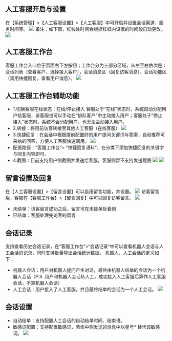 ## 人工客服开启与设置
在【系统管理】>【人工客服设置】>【人工客服】中可开启并设置会话渠道、服务时间等。
![](https://main.qcloudimg.com/raw/82c645f2f63b68064fd86d439af3afdd.png)
备注：如下图，红线处时间会根据红框内设置的时间段自动更改。
![](https://main.qcloudimg.com/raw/97f7f7dcb2a6434af0a71338a024be53.png)

## 人工客服工作台
客服工作台入口位于页面右下方按钮；工作台分为三部分区域，从左至右依次是：会话列表（查看客户，选择接入客户），会话消息区（回复访客消息），会话功能区（调用快捷回复，查看用户消息）。
![](https://main.qcloudimg.com/raw/44a9345901051e8d7b07965b0cc32389.png)

## 人工客服工作台辅助功能
- 1.切换客服在线状态：在线/停止接入
客服处于“在线”状态时，系统自动分配用户给客服，该客服也可以手动在“排队客户”中主动接入用户；客服处于“停止接入”状态时，系统不会分配用户，也无法主动接入用户。
- 2.转接：将目前访客转接至其他人工客服（在线客服）
![](https://main.qcloudimg.com/raw/4a97d744f5bd6a46e359654a0504e7c3.png)
- 3.快捷回复：在会话中根据提前配置好的用户提问关键词与答案，自动推荐可采纳的回答，方便人工客服快速调用。
![](https://main.qcloudimg.com/raw/47358969b8e3be95c00f30f0ad9a5725.png)
- 配置路径：“客服工作台”> “快捷回复语料”，在分类下添加快捷回复的关键字与回复内容即可。
- 4.截图：目前支持用户侧截图并发送给客服，客服侧暂不支持发送截图
![](https://main.qcloudimg.com/raw/eb8c2fea9ab41c01bb1fc1b2e38047ec.png)
![](https://main.qcloudimg.com/raw/f1f45999cf0082bb18e1825f739de864.png)

## 留言设置及回复
在【人工客服设置】>【留言设置】可以启用留言功能，并设置。
![](https://main.qcloudimg.com/raw/57aef6fbd9069372232bdcb04b14f18d.png)
访客留言后，客服在【客服工作台】>【留言回复】中可以回复访客留言。
![](https://main.qcloudimg.com/raw/1ceab4c77b4746e654dba68eb36f9f5f.png)
- 未结单：访客留言成功之后，留言可在未接单处看到
- 已结单：客服处理完访客的留言

## 会话记录
支持查看历史会话记录，在“客服工作台”>“会话记录”中可以查看机器人会话与人工会话的记录，同时支持批量导出会话统计数据。
机器人、人工会话的定义如下：
- 机器人会话：用户对机器人提问产生对话，最终由机器人结单的会话为一个机器人会话（P.S. 用户和机器人会话转人工，成功接入人工客服后算作人工客服会话，不算机器人会话）
- 人工会话：用户接入了人工客服，并且最终结单的会话为一个人工会话。
![](https://main.qcloudimg.com/raw/7210937778f00c28a261d4c70a0ee51a.png)

## 会话设置
- 自动结单：支持配置人工会话的自动结单时间、结束语。
- 敏感词配置：支持配置敏感词，若命中则发送的消息中以星号* 替代该敏感词。
![](https://main.qcloudimg.com/raw/8886c1afd50304fb89447d49864b0f4b.png)

